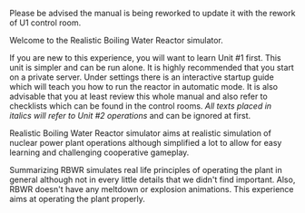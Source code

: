 Please be advised the manual is being reworked to update it with the rework of U1 control room.

Welcome to the Realistic Boiling Water Reactor simulator.

If you are new to this experience, you will want to learn Unit #1 first. This unit is simpler and can be run alone. It is highly recommended that you start on a private server. Under settings there is an interactive startup guide which will teach you how to run the reactor in automatic mode. It is also advisable that you at least review this whole manual and also refer to checklists which can be found in the control rooms.  *All texts placed in italics will refer to Unit #2 operations* and can be ignored at first.

Realistic Boiling Water Reactor simulator aims at realistic simulation of nuclear power plant operations although simplified a lot to allow for easy learning and challenging cooperative gameplay.

Summarizing RBWR simulates real life principles of operating the plant in general although not in every little details that we didn't find important. Also, RBWR doesn't have any meltdown or explosion animations. This experience aims at operating the plant properly.
